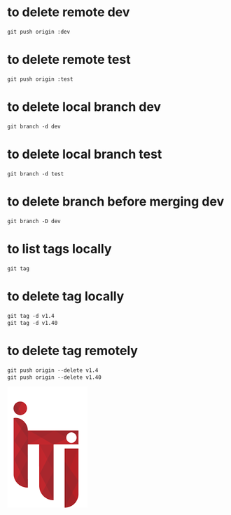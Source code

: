 # to delete remote dev
```
git push origin :dev
```
# to delete remote test
```
git push origin :test
```
# to delete local branch dev
```
git branch -d dev
```
# to delete local branch test
```
git branch -d test
```

# to delete branch before merging dev
```
git branch -D dev
```
# to list tags locally
```
git tag
```
# to delete tag locally
```
git tag -d v1.4
git tag -d v1.40
```
# to delete tag remotely
```
git push origin --delete v1.4
git push origin --delete v1.40
```
![](https://github.com/yasminekamal/branches/blob/main/images/index.png)


